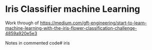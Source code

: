 # Iris Classifier machine Learning
Work through of https://medium.com/gft-engineering/start-to-learn-machine-learning-with-the-iris-flower-classification-challenge-4859a920e5e3

Notes in commented code# iris
